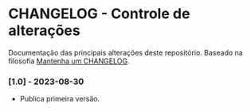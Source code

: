 # CHANGELOG - Controle de alterações

Documentação das principais alterações deste repositório.
Baseado na filosofia [Mantenha um CHANGELOG](https://keepachangelog.com/pt-BR/1.0.0/).

### [1.0] - 2023-08-30

- Publica primeira versão.
